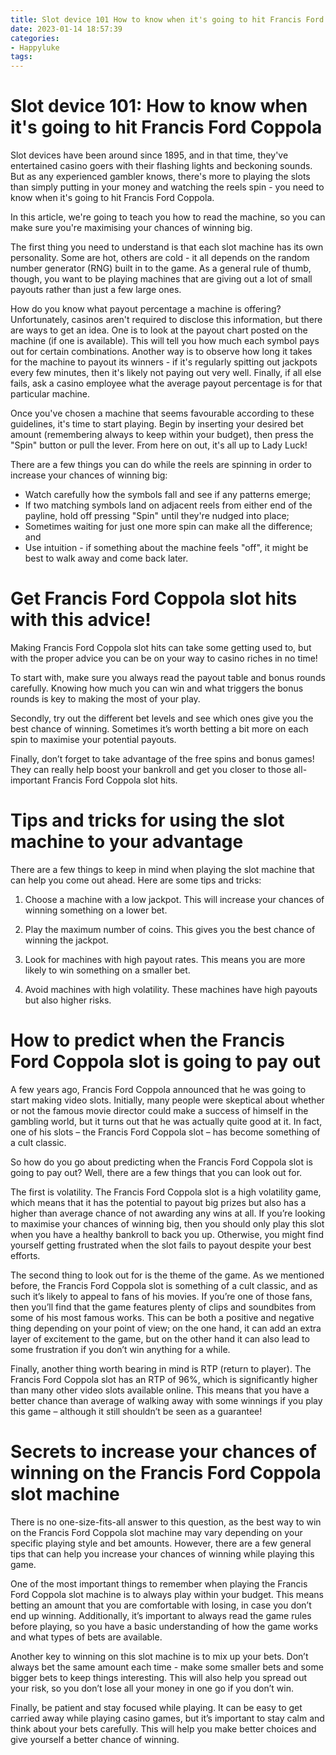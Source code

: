 ```yaml
---
title: Slot device 101 How to know when it's going to hit Francis Ford Coppola 
date: 2023-01-14 18:57:39
categories:
- Happyluke
tags:
---
```



#  Slot device 101: How to know when it's going to hit Francis Ford Coppola 

Slot devices have been around since 1895, and in that time, they've entertained casino goers with their flashing lights and beckoning sounds. But as any experienced gambler knows, there's more to playing the slots than simply putting in your money and watching the reels spin - you need to know when it's going to hit Francis Ford Coppola.

In this article, we're going to teach you how to read the machine, so you can make sure you're maximising your chances of winning big.

The first thing you need to understand is that each slot machine has its own personality. Some are hot, others are cold - it all depends on the random number generator (RNG) built in to the game. As a general rule of thumb, though, you want to be playing machines that are giving out a lot of small payouts rather than just a few large ones.

How do you know what payout percentage a machine is offering? Unfortunately, casinos aren't required to disclose this information, but there are ways to get an idea. One is to look at the payout chart posted on the machine (if one is available). This will tell you how much each symbol pays out for certain combinations. Another way is to observe how long it takes for the machine to payout its winners - if it's regularly spitting out jackpots every few minutes, then it's likely not paying out very well. Finally, if all else fails, ask a casino employee what the average payout percentage is for that particular machine.

Once you've chosen a machine that seems favourable according to these guidelines, it's time to start playing. Begin by inserting your desired bet amount (remembering always to keep within your budget), then press the "Spin" button or pull the lever. From here on out, it's all up to Lady Luck!

There are a few things you can do while the reels are spinning in order to increase your chances of winning big: 
- Watch carefully how the symbols fall and see if any patterns emerge; 
- If two matching symbols land on adjacent reels from either end of the payline, hold off pressing "Spin" until they're nudged into place; 
- Sometimes waiting for just one more spin can make all the difference; and 
- Use intuition - if something about the machine feels "off", it might be best to walk away and come back later.

#  Get Francis Ford Coppola slot hits with this advice! 

Making Francis Ford Coppola slot hits can take some getting used to, but with the proper advice you can be on your way to casino riches in no time!

To start with, make sure you always read the payout table and bonus rounds carefully. Knowing how much you can win and what triggers the bonus rounds is key to making the most of your play.

Secondly, try out the different bet levels and see which ones give you the best chance of winning. Sometimes it’s worth betting a bit more on each spin to maximise your potential payouts.

Finally, don’t forget to take advantage of the free spins and bonus games! They can really help boost your bankroll and get you closer to those all-important Francis Ford Coppola slot hits.

#  Tips and tricks for using the slot machine to your advantage 

There are a few things to keep in mind when playing the slot machine that can help you come out ahead. Here are some tips and tricks:

1. Choose a machine with a low jackpot. This will increase your chances of winning something on a lower bet.

2. Play the maximum number of coins. This gives you the best chance of winning the jackpot.

3. Look for machines with high payout rates. This means you are more likely to win something on a smaller bet.

4. Avoid machines with high volatility. These machines have high payouts but also higher risks.

#  How to predict when the Francis Ford Coppola slot is going to pay out 
A few years ago, Francis Ford Coppola announced that he was going to start making video slots. 
Initially, many people were skeptical about whether or not the famous movie director could make a success of himself in the gambling world, but it turns out that he was actually quite good at it. 
In fact, one of his slots – the Francis Ford Coppola slot – has become something of a cult classic. 

So how do you go about predicting when the Francis Ford Coppola slot is going to pay out? 
Well, there are a few things that you can look out for. 

The first is volatility. The Francis Ford Coppola slot is a high volatility game, which means that it has the potential to payout big prizes but also has a higher than average chance of not awarding any wins at all. 
If you’re looking to maximise your chances of winning big, then you should only play this slot when you have a healthy bankroll to back you up. 
Otherwise, you might find yourself getting frustrated when the slot fails to payout despite your best efforts. 

The second thing to look out for is the theme of the game. As we mentioned before, the Francis Ford Coppola slot is something of a cult classic, and as such it’s likely to appeal to fans of his movies. 
If you’re one of those fans, then you’ll find that the game features plenty of clips and soundbites from some of his most famous works. 
This can be both a positive and negative thing depending on your point of view; on the one hand, it can add an extra layer of excitement to the game, but on the other hand it can also lead to some frustration if you don’t win anything for a while. 

Finally, another thing worth bearing in mind is RTP (return to player). The Francis Ford Coppola slot has an RTP of 96%, which is significantly higher than many other video slots available online. 
This means that you have a better chance than average of walking away with some winnings if you play this game – although it still shouldn’t be seen as a guarantee!

#  Secrets to increase your chances of winning on the Francis Ford Coppola slot machine

There is no one-size-fits-all answer to this question, as the best way to win on the Francis Ford Coppola slot machine may vary depending on your specific playing style and bet amounts. However, there are a few general tips that can help you increase your chances of winning while playing this game.

One of the most important things to remember when playing the Francis Ford Coppola slot machine is to always play within your budget. This means betting an amount that you are comfortable with losing, in case you don’t end up winning. Additionally, it’s important to always read the game rules before playing, so you have a basic understanding of how the game works and what types of bets are available.

Another key to winning on this slot machine is to mix up your bets. Don’t always bet the same amount each time - make some smaller bets and some bigger bets to keep things interesting. This will also help you spread out your risk, so you don’t lose all your money in one go if you don’t win.

Finally, be patient and stay focused while playing. It can be easy to get carried away while playing casino games, but it’s important to stay calm and think about your bets carefully. This will help you make better choices and give yourself a better chance of winning.